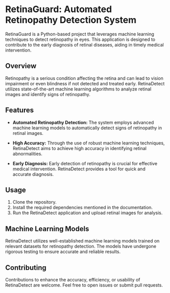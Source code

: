 # RetinaGuard: Automated Retinopathy Detection System

RetinaGuard is a Python-based project that leverages machine learning techniques to detect retinopathy in eyes. This application is designed to contribute to the early diagnosis of retinal diseases, aiding in timely medical intervention.

## Overview

Retinopathy is a serious condition affecting the retina and can lead to vision impairment or even blindness if not detected and treated early. RetinaDetect utilizes state-of-the-art machine learning algorithms to analyze retinal images and identify signs of retinopathy.

## Features

- **Automated Retinopathy Detection:** The system employs advanced machine learning models to automatically detect signs of retinopathy in retinal images.

- **High Accuracy:** Through the use of robust machine learning techniques, RetinaDetect aims to achieve high accuracy in identifying retinal abnormalities.

- **Early Diagnosis:** Early detection of retinopathy is crucial for effective medical intervention. RetinaDetect provides a tool for quick and accurate diagnosis.

## Usage

1. Clone the repository.
2. Install the required dependencies mentioned in the documentation.
3. Run the RetinaDetect application and upload retinal images for analysis.

## Machine Learning Models

RetinaDetect utilizes well-established machine learning models trained on relevant datasets for retinopathy detection. The models have undergone rigorous testing to ensure accurate and reliable results.

## Contributing

Contributions to enhance the accuracy, efficiency, or usability of RetinaDetect are welcome. Feel free to open issues or submit pull requests.

